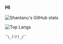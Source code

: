### Hi



![Shantanu's GitHub stats](https://github-readme-stats.vercel.app/api?username=ShanTen&theme=highcontrast&show_icons=true&hide_rank=true])


![Top Langs](https://github-readme-stats.vercel.app/api/top-langs/?username=ShanTen&theme=highcontrast)

`¯\_(ツ)_/¯`
